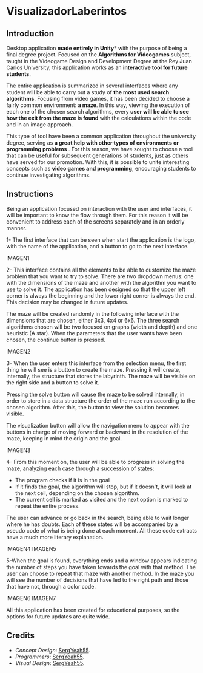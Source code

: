 # VisualizadorLaberintos

## Introduction

Desktop application **made entirely in Unity*** with the purpose of being a final degree project. Focused on the **Algorithms for Videogames** subject, taught in the Videogame Design and Development Degree at the Rey Juan Carlos University, this application works as an **interactive tool for future students**.

The entire application is summarized in several interfaces where any student will be able to carry out a study of **the most used search algorithms**. Focusing from video games, it has been decided to choose a fairly common environment: **a maze**. In this way, viewing the execution of each one of the chosen search algorithms, every **user will be able to see how the exit from the maze is found** with the calculations within the code and in an image approach.

This type of tool have been a common application throughout the university degree, serving as **a great help with other types of environments or programming problems** . For this reason, we have sought to choose a tool that can be useful for subsequent generations of students, just as others have served for our promotion. With this, it is possible to unite interesting concepts such as **video games and programming**, encouraging students to continue investigating algorithms.

## Instructions

Being an application focused on interaction with the user and interfaces, it will be important to know the flow through them. For this reason it will be convenient to address each of the screens separately and in an orderly manner.

1- The first interface that can be seen when start the application is the logo, with the name of the application, and a button to go to the next interface.

IMAGEN1

2- This interface contains all the elements to be able to customize the maze problem that you want to try to solve. There are two dropdown menus: one with the dimensions of the maze and another with the algorithm you want to use to solve it. The application has been designed so that the upper left corner is always the beginning and the lower right corner is always the end. This decision may be changed in future updates.

The maze will be created randomly in the following interface with the dimensions that are chosen, either 3x3, 4x4 or 6x6. The three search algorithms chosen will be two focused on graphs (width and depth) and one heuristic (A star). When the parameters that the user wants have been chosen, the continue button is pressed.

IMAGEN2

3- When the user enters this interface from the selection menu, the first thing he will see is a button to create the maze. Pressing it will create, internally, the structure that stores the labyrinth. The maze will be visible on the right side and a button to solve it.

Pressing the solve button will cause the maze to be solved internally, in order to store in a data structure the order of the maze run according to the chosen algorithm. After this, the button to view the solution becomes visible.


The visualization button will allow the navigation menu to appear with the buttons in charge of moving forward or backward in the resolution of the maze, keeping in mind the origin and the goal.

IMAGEN3

4- From this moment on, the user will be able to progress in solving the maze, analyzing each case through a succession of states:

  - The program checks if it is in the goal
  - If it finds the goal, the algorithm will stop, but if it doesn't, it will look at the next cell, depending on the chosen algorithm.
  - The current cell is marked as visited and the next option is marked to repeat the entire process.

The user can advance or go back in the search, being able to wait longer where he has doubts. Each of these states will be accompanied by a pseudo code of what is being done at each moment. All these code extracts have a much more literary explanation.

IMAGEN4 IMAGEN5

5-When the goal is found, everything ends and a window appears indicating the number of steps you have taken towards the goal with that method. The user can choose to repeat that maze with another method. In the maze you will see the number of decisions that have led to the right path and those that have not, through a color code.

IMAGEN6 IMAGEN7

All this application has been created for educational purposes, so the options for future updates are quite wide.

## Credits

  - *Concept Design*: <a href="https://github.com/SergYeah55">SergYeah55</a>.
  - *Programmers*: <a href="https://github.com/SergYeah55">SergYeah55</a>.
  - *Visual Design*: <a href="https://github.com/SergYeah55">SergYeah55</a>.
